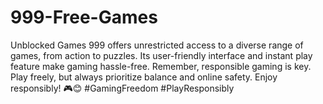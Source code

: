 # 999-Free-Games
Unblocked Games 999 offers unrestricted access to a diverse range of games, from action to puzzles. Its user-friendly interface and instant play feature make gaming hassle-free. Remember, responsible gaming is key. Play freely, but always prioritize balance and online safety. Enjoy responsibly! 🎮😊 #GamingFreedom #PlayResponsibly
